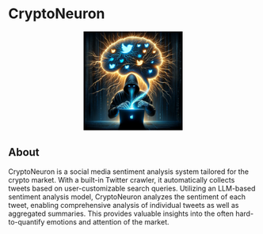 # CryptoNeuron

<p align="center">
  <img src="assets/CryptoNeuron.jpg" width="200"/>
</p>


## About
CryptoNeuron is a social media sentiment analysis system tailored for the crypto market. With a built-in Twitter crawler, it automatically collects tweets based on user-customizable search queries. Utilizing an LLM-based sentiment analysis model, CryptoNeuron analyzes the sentiment of each tweet, enabling comprehensive analysis of individual tweets as well as aggregated summaries. This provides valuable insights into the often hard-to-quantify emotions and attention of the market.

